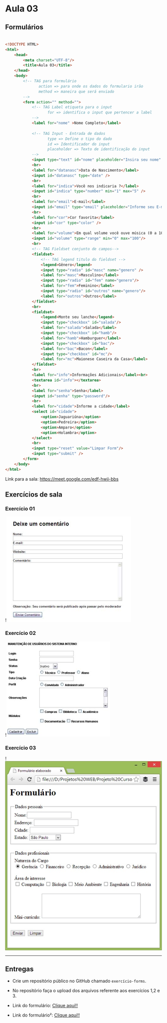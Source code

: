# Aula 03

## Formulários

```html

<!DOCTYPE HTML>
<html>
	<head>
		<meta charset="UTF-8"/>
		<title>Aula 03</title>
	</head>
	<body>
		<!-- TAG para formulário 
		       action => para onde os dados do formulario irão
		       method => maneira que será enviado
		-->
		<form action="" method="">
			<!-- TAG Label etiqueta para o input 
			       for => identifica o input que pertencer a label
			-->
			<label for="nome" >Nome Completo</label>

			<!-- TAG Input - Entrada de dados
			       type => Define o tipo do dado
			       id => Identificador do input
			       placeholder => Texto de identificação do input
			-->
			<input type="text" id="nome" placeholder="Insira seu nome" required/>
			<br>
			<label for="datanasc">Data de Nascimento</label>
			<input id="datanasc" type="date" />
			<br>
			<label for="indica">Você nos indicaria ?</label>
			<input id="indica" type="number" min="1" max="5" />
			<br>
			<label for="email">E-mail</label>
			<input id="email" type="email" placeholder="Informe seu E-mail" />
			<br>
			<label for="cor">Cor favorita</label>
			<input id="cor" type="color" />
			<br>
			<label for="volume">Em qual volume você ouve música (0 a 100)</label>
			<input id="volume" type="range" min="0" max="100"/>
			<br>
			<!-- TAG Fieldset conjunto de campos-->
			<fieldset>
				<!-- TAG legend titulo do fieldset -->
				<legend>Gênero</legend>
				<input type="radio" id="masc" name="genero" />
				<label for="masc">Masculino</label>
				<input type="radio" id="fem" name="genero"/>
				<label for="fem">Feminino</label>
				<input type="radio" id="outros" name="genero"/>
				<label for="outros">Outros</label>
			</fieldset>
			<br>
			<fieldset>
				<legend>Monte seu lanche</legend>
				<input type="checkbox" id="salada"/>
				<label for="salada">Salada</label>
				<input type="checkbox" id="hamb"/>
				<label for="hamb">Hamburguer</label>
				<input type="checkbox" id="bac"/>
				<label for="bac">Bacon</label>
				<input type="checkbox" id="mc"/>
				<label for="mc">Maionese Caseira da Casa</label>
			</fieldset>
			<br>
			<label for="info">Informações Adicionais</label><br>
			<textarea id="info"></textarea>
			<br>	
			<label for="senha">Senha</label>
			<input id="senha" type="password"/>
			<br>
			<label for="cidade">Informe a cidade</label>
			<select id="cidade">
				<option>Jaguariúna</option>
				<option>Pedreira</option>
				<option>Amparo</option>
				<option>Holambra</option>
			</select>
			<br>
			<input type="reset" value="Limpar Form"/>
			<input type="submit" />
		</form>
	</body>
</html>

```

Link para a sala: https://meet.google.com/edf-hwji-bbs

## Exercícios de sala

### Exercício 01

!![ex1](./exp01.jpg)

### Exercício 02

!![ex2](./exp02.jpg)

### Exercício 03

!![ex3](./exp03.jpg)

<hr/>

## Entregas
- Crie um repositório público no GitHub chamado `exercício-forms`.

- No repositório faça o upload dos arquivos referente aos exercícios 1,2 e 3.

- Link do formulário: <a href="https://forms.gle/dLq8YJSWH6e6z1hp6">Clique aqui!!</a>

- Link do formulário²: <a href="https://forms.gle/URtCESYYvuSNEYLh9">Clique aqui!!</a>
